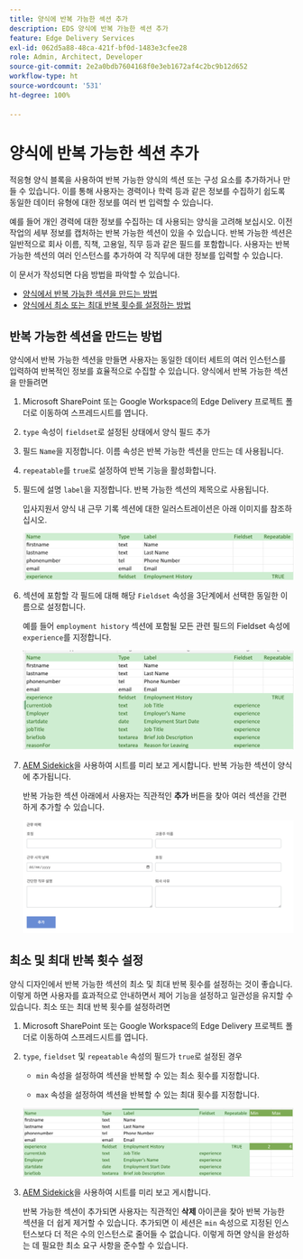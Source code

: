 ```yaml
---
title: 양식에 반복 가능한 섹션 추가
description: EDS 양식에 반복 가능한 섹션 추가
feature: Edge Delivery Services
exl-id: 062d5a88-48ca-421f-bf0d-1483e3cfee28
role: Admin, Architect, Developer
source-git-commit: 2e2a0bdb7604168f0e3eb1672af4c2bc9b12d652
workflow-type: ht
source-wordcount: '531'
ht-degree: 100%

---
```


# 양식에 반복 가능한 섹션 추가

적응형 양식 블록을 사용하여 반복 가능한 양식의 섹션 또는 구성 요소를 추가하거나 만들 수 있습니다. 이를 통해 사용자는 경력이나 학력 등과 같은 정보를 수집하기 쉽도록 동일한 데이터 유형에 대한 정보를 여러 번 입력할 수 있습니다.

예를 들어 개인 경력에 대한 정보를 수집하는 데 사용되는 양식을 고려해 보십시오. 이전 작업의 세부 정보를 캡처하는 반복 가능한 섹션이 있을 수 있습니다. 반복 가능한 섹션은 일반적으로 회사 이름, 직책, 고용일, 직무 등과 같은 필드를 포함합니다. 사용자는 반복 가능한 섹션의 여러 인스턴스를 추가하여 각 직무에 대한 정보를 입력할 수 있습니다.

이 문서가 작성되면 다음 방법을 파악할 수 있습니다.

- [양식에서 반복 가능한 섹션을 만드는 방법](#add-repeatable-sections-to-a-form)
- [양식에서 최소 또는 최대 반복 횟수를 설정하는 방법](#set-minimum-or-maximum-number-of-repetitions-for-a-repeatable-section)

## 반복 가능한 섹션을 만드는 방법

양식에서 반복 가능한 섹션을 만들면 사용자는 동일한 데이터 세트의 여러 인스턴스를 입력하여 반복적인 정보를 효율적으로 수집할 수 있습니다. 양식에서 반복 가능한 섹션을 만들려면

1. Microsoft SharePoint 또는 Google Workspace의 Edge Delivery 프로젝트 폴더로 이동하여 스프레드시트를 엽니다.

1. `type` 속성이 `fieldset`로 설정된 상태에서 양식 필드 추가
1. 필드 `Name`을 지정합니다. 이름 속성은 반복 가능한 섹션을 만드는 데 사용됩니다.
1. `repeatable`를 `true`로 설정하여 반복 기능을 활성화합니다.
1. 필드에 설명 `label`을 지정합니다. 반복 가능한 섹션의 제목으로 사용됩니다.

   입사지원서 양식 내 근무 기록 섹션에 대한 일러스트레이션은 아래 이미지를 참조하십시오.

   ![](/help/edge/assets/repeatable-section-example-job-application-form.png)

1. 섹션에 포함할 각 필드에 대해 해당 `Fieldset` 속성을 3단계에서 선택한 동일한 이름으로 설정합니다.

   예를 들어 `employment history` 섹션에 포함될 모든 관련 필드의 Fieldset 속성에 `experience`를 지정합니다.

   ![반복 가능한 섹션 필드 및 해당 속성의 예](/help/edge/assets/repeatable-section--mention-fieldset-name-example-job-application-form.png)

1. [AEM Sidekick](https://www.aem.live/developer/tutorial#preview-and-publish-your-content)을 사용하여 시트를 미리 보고 게시합니다. 반복 가능한 섹션이 양식에 추가됩니다.

   반복 가능한 섹션 아래에서 사용자는 직관적인 **추가** 버튼을 찾아 여러 섹션을 간편하게 추가할 수 있습니다.

   ![반복 가능한 섹션, 여러 섹션을 추가하는 추가 버튼 ](/help/edge/assets/repeatable-section-example.png)


## 최소 및 최대 반복 횟수 설정

양식 디자인에서 반복 가능한 섹션의 최소 및 최대 반복 횟수를 설정하는 것이 좋습니다. 이렇게 하면 사용자를 효과적으로 안내하면서 제어 기능을 설정하고 일관성을 유지할 수 있습니다. 최소 또는 최대 반복 횟수를 설정하려면

1. Microsoft SharePoint 또는 Google Workspace의 Edge Delivery 프로젝트 폴더로 이동하여 스프레드시트를 엽니다.

1. `type`, `fieldset` 및 `repeatable` 속성의 필드가 `true`로 설정된 경우

   - `min` 속성을 설정하여 섹션을 반복할 수 있는 최소 횟수를 지정합니다.

   - `max` 속성을 설정하여 섹션을 반복할 수 있는 최대 횟수를 지정합니다.

   ![최소 및 최대 속성을 설정하여 섹션을 반복할 수 있는 횟수를 지정합니다.](/help/edge/assets/repeatable-section-set-min-max.png)

1. [AEM Sidekick](https://www.aem.live/developer/tutorial#preview-and-publish-your-content)을 사용하여 시트를 미리 보고 게시합니다.

   반복 가능한 섹션이 추가되면 사용자는 직관적인 **삭제** 아이콘을 찾아 반복 가능한 섹션을 더 쉽게 제거할 수 있습니다. 추가되면 이 세션은 `min` 속성으로 지정된 인스턴스보다 더 적은 수의 인스턴스로 줄어들 수 없습니다. 이렇게 하면 양식을 완성하는 데 필요한 최소 요구 사항을 준수할 수 있습니다.


